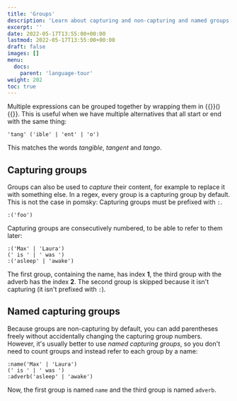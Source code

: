 ```yaml
---
title: 'Groups'
description: 'Learn about capturing and non-capturing and named groups'
excerpt: ''
date: 2022-05-17T13:55:00+00:00
lastmod: 2022-05-17T13:55:00+00:00
draft: false
images: []
menu:
  docs:
    parent: 'language-tour'
weight: 202
toc: true
---
```


Multiple expressions can be grouped together by wrapping them in {{<po>}}(){{</po>}}.
This is useful when we have multiple alternatives that all start or end with the same thing:

```pomsky
'tang' ('ible' | 'ent' | 'o')
```

This matches the words _tangible_, _tangent_ and _tango_.

## Capturing groups

Groups can also be used to _capture_ their content, for example to replace it with something else.
In a regex, every group is a capturing group by default. This is not the case in pomsky: Capturing
groups must be prefixed with `:`.

```pomsky
:('foo')
```

Capturing groups are consecutively numbered, to be able to refer to them later:

```pomsky
:('Max' | 'Laura')
(' is ' | ' was ')
:('asleep' | 'awake')
```

The first group, containing the name, has index **1**, the third group with the adverb has the index
**2**. The second group is skipped because it isn't capturing (it isn't prefixed with `:`).

## Named capturing groups

Because groups are non-capturing by default, you can add parentheses freely without accidentally
changing the capturing group numbers. However, it's usually better to use _named capturing groups_,
so you don't need to count groups and instead refer to each group by a name:

```pomsky
:name('Max' | 'Laura')
(' is ' | ' was ')
:adverb('asleep' | 'awake')
```

Now, the first group is named `name` and the third group is named `adverb`.
